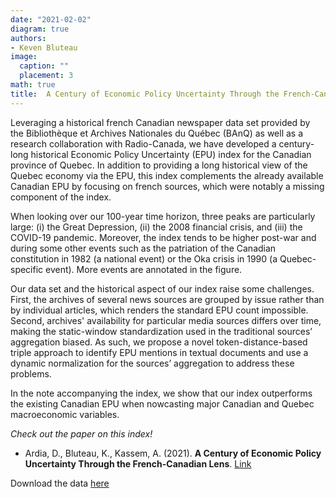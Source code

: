 ```yaml
---
date: "2021-02-02"
diagram: true
authors: 
- Keven Bluteau
image:
  caption: ""
  placement: 3
math: true
title: 	A Century of Economic Policy Uncertainty Through the French-Canadian Lens
---
```


Leveraging a historical french Canadian newspaper data set provided by the Bibliothèque et Archives Nationales du Québec (BAnQ) 
as well as a research collaboration with Radio-Canada, we have developed a century-long historical Economic Policy Uncertainty (EPU) index for the Canadian province of Quebec. 
In addition to providing a long historical view of the Quebec economy via the EPU,
this index complements the already available Canadian EPU by focusing on french sources, which were notably a missing component of the index.

When looking over our 100-year time horizon, three peaks are particularly large: (i)
the Great Depression, (ii) the 2008 financial crisis, and (iii) the COVID-19 pandemic.
Moreover, the index tends to be higher post-war and during some other events such as
the patriation of the Canadian constitution in 1982 (a national event) or the Oka crisis in
1990 (a Quebec-specific event). More events are annotated in the figure.

Our data set and the historical aspect of our index raise some challenges. First, the archives of several news sources are grouped by issue rather than by individual articles,
which renders the standard EPU count impossible. Second, archives' availability for particular media sources differs over time, making the static-window standardization
used in the traditional sources’ aggregation biased. As such, we propose a novel token-distance-based triple approach to identify EPU mentions in
textual documents and use a dynamic normalization for the sources’ aggregation to address these problems. 

In the note accompanying the index, we show that our index outperforms the existing Canadian EPU when
nowcasting major Canadian and Quebec macroeconomic variables. 

_Check out the paper on this index!_

- Ardia, D., Bluteau, K., Kassem, A. (2021). **A Century of Economic Policy Uncertainty Through the French-Canadian Lens**.  [Link](https://papers.ssrn.com/sol3/cf_dev/AbsByAuth.cfm?per_id=2519243)

Download the data [here](https://sentometrics-research.com/download/epu-quebec/)
